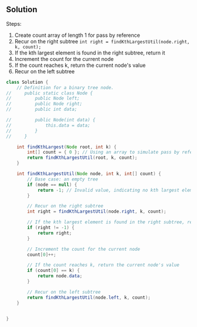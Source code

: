 ## Solution
Steps:

1. Create count array of length 1 for pass by reference
2. Recur on the right subtree `int right = findKthLargestUtil(node.right, k, count);`
3. If the kth largest element is found in the right subtree, return it
4. Increment the count for the current node
5. If the count reaches k, return the current node's value
6.  Recur on the left subtree

   
``` java
class Solution {
    // Definition for a binary tree node.
//     public static class Node {
//         public Node left;
//         public Node right;
//         public int data;

//         public Node(int data) {
//             this.data = data;
//         }
//     }

    int findKthLargest(Node root, int k) {
        int[] count = { 0 }; // Using an array to simulate pass by reference for count
        return findKthLargestUtil(root, k, count);
    }

    int findKthLargestUtil(Node node, int k, int[] count) {
        // Base case: an empty tree
        if (node == null) {
            return -1; // Invalid value, indicating no kth largest element
        }

        // Recur on the right subtree
        int right = findKthLargestUtil(node.right, k, count);

        // If the kth largest element is found in the right subtree, return it
        if (right != -1) {
            return right;
        }

        // Increment the count for the current node
        count[0]++;

        // If the count reaches k, return the current node's value
        if (count[0] == k) {
            return node.data;
        }

        // Recur on the left subtree
        return findKthLargestUtil(node.left, k, count);
    }

    
}

```
